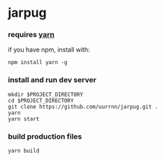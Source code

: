 # jarpug

### requires [yarn](https://code.facebook.com/posts/1840075619545360)
if you have npm, install with:
```
npm install yarn -g
```

### install and run dev server
```
mkdir $PROJECT_DIRECTORY
cd $PROJECT_DIRECTORY
git clone https://github.com/uurrnn/jarpug.git .
yarn
yarn start
```

### build production files
```
yarn build
```
